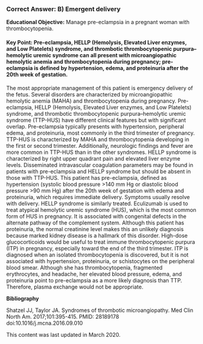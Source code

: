 
### Correct Answer: B) Emergent delivery 

**Educational Objective:** Manage pre-eclampsia in a pregnant woman with thrombocytopenia.

#### **Key Point:** Pre-eclampsia, HELLP (Hemolysis, Elevated Liver enzymes, and Low Platelets) syndrome, and thrombotic thrombocytopenic purpura–hemolytic uremic syndrome can all present with microangiopathic hemolytic anemia and thrombocytopenia during pregnancy; pre-eclampsia is defined by hypertension, edema, and proteinuria after the 20th week of gestation.

The most appropriate management of this patient is emergency delivery of the fetus. Several disorders are characterized by microangiopathic hemolytic anemia (MAHA) and thrombocytopenia during pregnancy. Pre-eclampsia, HELLP (Hemolysis, Elevated Liver enzymes, and Low Platelets) syndrome, and thrombotic thrombocytopenic purpura–hemolytic uremic syndrome (TTP-HUS) have different clinical features but with significant overlap. Pre-eclampsia typically presents with hypertension, peripheral edema, and proteinuria, most commonly in the third trimester of pregnancy. TTP-HUS is characterized by MAHA and thrombocytopenia developing in the first or second trimester. Additionally, neurologic findings and fever are more common in TTP-HUS than in the other syndromes. HELLP syndrome is characterized by right upper quadrant pain and elevated liver enzyme levels. Disseminated intravascular coagulation parameters may be found in patients with pre-eclampsia and HELLP syndrome but should be absent in those with TTP-HUS. This patient has pre-eclampsia, defined as hypertension (systolic blood pressure >140 mm Hg or diastolic blood pressure >90 mm Hg) after the 20th week of gestation with edema and proteinuria, which requires immediate delivery. Symptoms usually resolve with delivery. HELLP syndrome is similarly treated.
Eculizumab is used to treat atypical hemolytic uremic syndrome (HUS), which is the most common form of HUS in pregnancy. It is associated with congenital defects in the alternate pathway of the complement system. Although this patient has proteinuria, the normal creatinine level makes this an unlikely diagnosis because marked kidney disease is a hallmark of this disorder.
High-dose glucocorticoids would be useful to treat immune thrombocytopenic purpura (ITP) in pregnancy, especially toward the end of the third trimester. ITP is diagnosed when an isolated thrombocytopenia is discovered, but it is not associated with hypertension, proteinuria, or schistocytes on the peripheral blood smear.
Although she has thrombocytopenia, fragmented erythrocytes, and headache, her elevated blood pressure, edema, and proteinuria point to pre-eclampsia as a more likely diagnosis than TTP. Therefore, plasma exchange would not be appropriate.

**Bibliography**

Shatzel JJ, Taylor JA. Syndromes of thrombotic microangiopathy. Med Clin North Am. 2017;101:395-415. PMID: 28189178 doi:10.1016/j.mcna.2016.09.010

This content was last updated in March 2020.
